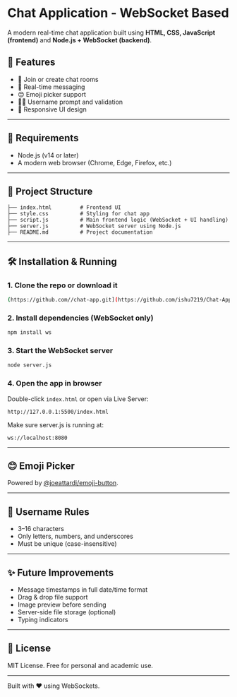 # Chat Application - WebSocket Based

A modern real-time chat application built using **HTML, CSS, JavaScript (frontend)** and **Node.js + WebSocket (backend)**.

## 🚀 Features

* 👥 Join or create chat rooms
* 💬 Real-time messaging
* 😊 Emoji picker support
* 👨‍💻 Username prompt and validation
* 🧭 Responsive UI design

---

## 🧾 Requirements

* Node.js (v14 or later)
* A modern web browser (Chrome, Edge, Firefox, etc.)

---

## 📂 Project Structure

```
├── index.html         # Frontend UI
├── style.css          # Styling for chat app
├── script.js          # Main frontend logic (WebSocket + UI handling)
├── server.js          # WebSocket server using Node.js
├── README.md          # Project documentation
```

---

## 🛠 Installation & Running

### 1. Clone the repo or download it

```bash
(https://github.com//chat-app.git](https://github.com/ishu7219/Chat-Application)
```

### 2. Install dependencies (WebSocket only)

```bash
npm install ws
```

### 3. Start the WebSocket server

```bash
node server.js
```

### 4. Open the app in browser

Double-click `index.html` or open via Live Server:

```
http://127.0.0.1:5500/index.html
```

Make sure server.js is running at:

```
ws://localhost:8080
```

---

## 😊 Emoji Picker

Powered by [@joeattardi/emoji-button](https://github.com/joeattardi/emoji-button).

---

## 🔐 Username Rules

* 3–16 characters
* Only letters, numbers, and underscores
* Must be unique (case-insensitive)

---

## ✨ Future Improvements

* Message timestamps in full date/time format
* Drag & drop file support
* Image preview before sending
* Server-side file storage (optional)
* Typing indicators

---

## 📄 License

MIT License. Free for personal and academic use.

---

Built with ❤️ using WebSockets.
